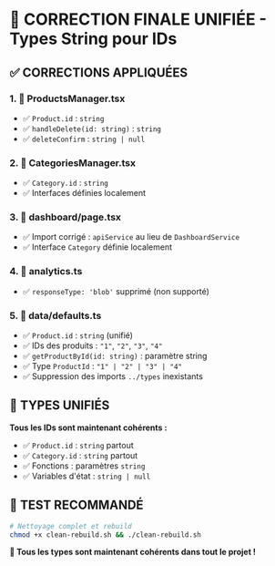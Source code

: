 # 🎯 CORRECTION FINALE UNIFIÉE - Types String pour IDs

## ✅ CORRECTIONS APPLIQUÉES

### **1. 🔧 ProductsManager.tsx**
- ✅ `Product.id` : `string`
- ✅ `handleDelete(id: string)` : `string`
- ✅ `deleteConfirm` : `string | null`

### **2. 🔧 CategoriesManager.tsx**
- ✅ `Category.id` : `string`
- ✅ Interfaces définies localement

### **3. 🔧 dashboard/page.tsx**
- ✅ Import corrigé : `apiService` au lieu de `DashboardService`
- ✅ Interface `Category` définie localement

### **4. 🔧 analytics.ts**
- ✅ `responseType: 'blob'` supprimé (non supporté)

### **5. 🔧 data/defaults.ts**
- ✅ `Product.id` : `string` (unifié)
- ✅ IDs des produits : `"1"`, `"2"`, `"3"`, `"4"`
- ✅ `getProductById(id: string)` : paramètre string
- ✅ Type `ProductId` : `"1" | "2" | "3" | "4"`
- ✅ Suppression des imports `../types` inexistants

## 🎯 TYPES UNIFIÉS

**Tous les IDs sont maintenant cohérents :**
- ✅ `Product.id` : `string` partout
- ✅ `Category.id` : `string` partout
- ✅ Fonctions : paramètres `string`
- ✅ Variables d'état : `string | null`

## 🧪 TEST RECOMMANDÉ

```bash
# Nettoyage complet et rebuild
chmod +x clean-rebuild.sh && ./clean-rebuild.sh
```

**🎉 Tous les types sont maintenant cohérents dans tout le projet !**
